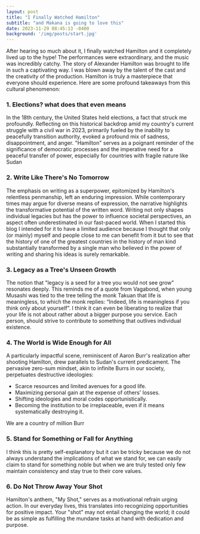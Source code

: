 ```yaml
---
layout: post
title: "I Finally Watched Hamilton"
subtitle: "and Makana is going to love this"
date: 2023-11-29 08:45:13 -0400
background: '/img/posts/start.jpg'
---
```


After hearing so much about it, I finally watched Hamilton and it completely lived up to the hype! The performances were extraordinary, and the music was incredibly catchy. The story of Alexander Hamilton was brought to life in such a captivating way. I was blown away by the talent of the cast and the creativity of the production. Hamilton is truly a masterpiece that everyone should experience. Here are some profound takeaways from this cultural phenomenon:

### 1. Elections? what does that even means

In the 18th century, the United States held elections, a fact that struck me profoundly. Reflecting on this historical backdrop amid my country's current struggle with a civil war in 2023, primarily fueled by the inability to peacefully transition authority, evoked a profound mix of sadness, disappointment, and anger. "Hamilton" serves as a poignant reminder of the significance of democratic processes and the imperative need for a peaceful transfer of power, especially for countries with fragile nature like Sudan

### 2. Write Like There's No Tomorrow

The emphasis on writing as a superpower, epitomized by Hamilton's relentless penmanship, left an enduring impression. While contemporary times may argue for diverse means of expression, the narrative highlights the transformative potential of the written word. Writing not only shapes individual legacies but has the power to influence societal perspectives, an aspect often underestimated in our fast-paced world. When I started this blog I intended for it to have a limited audience because I thought that only (or mainly) myself and people close to me can benefit from it but to see that the history of one of the greatest countries in the history of man kind substantially transformed by a single man who believed in the power of writing and sharing his ideas is surely remarkable.

### 3. Legacy as a Tree's Unseen Growth

The notion that "legacy is a seed for a tree you would not see grow" resonates deeply. This reminds me of a quote from Vagabond, when young Musashi was tied to the tree telling the monk Takuan that life is meaningless, to which the monk replies: “Indeed, life is meaningless if you think only about yourself”. I think it can even be liberating to realize that your life is not about rather about a bigger purpose you service. Each person, should strive to contribute to something that outlives individual existence.

### 4. The World is Wide Enough for All

A particularly impactful scene, reminiscent of Aaron Burr's realization after shooting Hamilton, drew parallels to Sudan's current predicament. The pervasive zero-sum mindset, akin to infinite Burrs in our society, perpetuates destructive ideologies:

- Scarce resources and limited avenues for a good life.
- Maximizing personal gain at the expense of others' losses.
- Shifting ideologies and moral codes opportunistically.
- Becoming the institution to be irreplaceable, even if it means systematically destroying it.

We are a country of million Burr 

### 5. Stand for Something or Fall for Anything

I think this is pretty self-explanatory but it can be tricky because we do not always understand the implications of what we stand for, we can easily claim to stand for something noble but when we are truly tested only few maintain consistency and stay true to their core values.

### 6. Do Not Throw Away Your Shot

Hamilton's anthem, "My Shot," serves as a motivational refrain urging action. In our everyday lives, this translates into recognizing opportunities for positive impact. Your "shot" may not entail changing the world; it could be as simple as fulfilling the mundane tasks at hand with dedication and purpose.